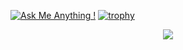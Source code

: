 [![Ask Me Anything !](https://img.shields.io/badge/Ask%20me-anything-1abc9c.svg)](https://GitHub.com/xahurs/xahurs)
[![trophy](https://github-profile-trophy.vercel.app/?username=xahurs)](https://github.com/xahurs/github-profile-trophy)
<p align="center">
  <a href="https://skillicons.dev">
    <img src="https://skillicons.dev/icons?i=git,Ruby on Rails,PHP,Mysql,Codeigniter,Laravel,yii,Javascript,Ajax,HTML,CSS,Bootstrap" />
  </a>
</p>
